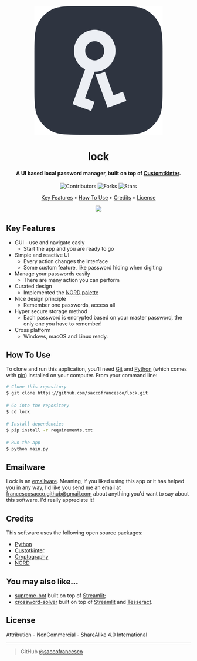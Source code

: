 <div align="center">
  <img src="assets/icon/logo.png" alt="Lock" width="350">
  <h1>lock</h1>
</div>

<h4 align="center">A UI based local password manager, built on top of <a href="https://customtkinter.tomschimansky.com/" target="_blank">Customtkinter</a>.</h4>

<p align="center">
  <img src="https://img.shields.io/github/contributors/saccofrancesco/lock?style=for-the-badge" alt="Contributors">
  <img src="https://img.shields.io/github/forks/saccofrancesco/lock?style=for-the-badge" alt="Forks">
  <img src="https://img.shields.io/github/stars/saccofrancesco/lock?style=for-the-badge" alt="Stars">
</p>

<p align="center">
  <a href="#key-features">Key Features</a> •
  <a href="#how-to-use">How To Use</a> •
  <a href="#credits">Credits</a> •
  <a href="#license">License</a>
</p>

<div align="center">
  <img src="./assets/img/usage.gif">
</div>

## Key Features
* GUI - use and navigate easly
  - Start the app and you are ready to go
* Simple and reactive UI
  - Every action changes the interface
  - Some custom feature, like password hiding when digiting
* Manage your passwords easily
  - There are many action you can perform
* Curated design
  - Implemented the [NORD palette](https://www.nordtheme.com/docs/colors-and-palettes)
* Nice design principle
  - Remember one passwords, access all
* Hyper secure storage method
  - Each password is encrypted based on your master password, the only one you have to remember!
* Cross platform
  - Windows, macOS and Linux ready.

## How To Use
To clone and run this application, you'll need [Git](https://git-scm.com) and [Python](https://www.python.org/downloads/) (which comes with [pip](https://pip.pypa.io/en/stable/)) installed on your computer. From your command line:

```bash
# Clone this repository
$ git clone https://github.com/saccofrancesco/lock.git

# Go into the repository
$ cd lock

# Install dependencies
$ pip install -r requirements.txt

# Run the app
$ python main.py
```

## Emailware
Lock is an [emailware](https://en.wiktionary.org/wiki/emailware). Meaning, if you liked using this app or it has helped you in any way, I'd like you send me an email at <francescosacco.github@gmail.com> about anything you'd want to say about this software. I'd really appreciate it!

## Credits
This software uses the following open source packages:
- [Python](https://www.python.org/)
- [Custotkinter](https://customtkinter.tomschimansky.com/)
- [Cryptography](https://github.com/pyca/cryptography)
- [NORD](https://www.nordtheme.com)

## You may also like...
- [supreme-bot](https://github.com/saccofrancesco/supreme-bot) built on top of [Streamlit](https://streamlit.io/);
- [crossword-solver](https://github.com/saccofrancesco/crosswords-solver) built on top of [Streamlit](https://streamlit.io/) and [Tesseract](https://github.com/tesseract-ocr/tesseract).

## License
Attribution - NonCommercial - ShareAlike 4.0 International

---
> GitHub [@saccofrancesco](https://github.com/saccofrancesco)